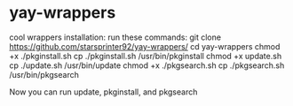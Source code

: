 # yay-wrappers
cool wrappers
installation: run these commands: 
git clone https://github.com/starsprinter92/yay-wrappers/
cd yay-wrappers
chmod +x ./pkginstall.sh
cp ./pkginstall.sh /usr/bin/pkginstall
chmod +x update.sh
cp ./update.sh /usr/bin/update
chmod +x ./pkgsearch.sh
cp ./pkgsearch.sh /usr/bin/pkgsearch

Now you can run update, pkginstall, and pkgsearch
